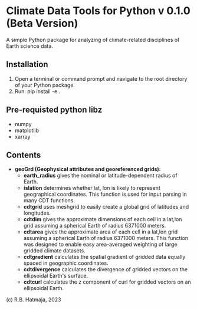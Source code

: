 # Climate Data Tools for Python v 0.1.0 (Beta Version)

A simple Python package for analyzing of climate-related disciplines of Earth science data.

## Installation
1. Open a terminal or command prompt and navigate to the root directory of your Python package.
2. Run: pip install -e .

## Pre-requisted python libz
- numpy
- matplotlib
- xarray

## Contents
- **geoGrd (Geophysical attributes and georeferenced grids):**
  - **earth_radius** gives the nominal or latitude-dependent radius of Earth.
  - **islatlon** determines whether lat, lon is likely to represent geographical coordinates. This function is used for input parsing in many CDT functions.
  - **cdtgrid** uses meshgrid to easily create a global grid of latitudes and longitudes.
  - **cdtdim** gives the approximate dimensions of each cell in a lat,lon grid assuming a spherical Earth of radius 6371000 meters.
  - **cdtarea** gives the approximate area of each cell in a lat,lon grid assuming a spherical Earth of radius 6371000 meters. This function was designed to enable easy area-averaged weighting of large gridded climate datasets.
  - **cdtgradient** calculates the spatial gradient of gridded data equally spaced in geographic coordinates.
  - **cdtdivergence** calculates the divergence of gridded vectors on the ellipsoidal Earth's surface.
  - **cdtcurl** calculates the z component of curl for gridded vectors on an ellipsoidal Earth.

  
(c) R.B. Hatmaja, 2023
